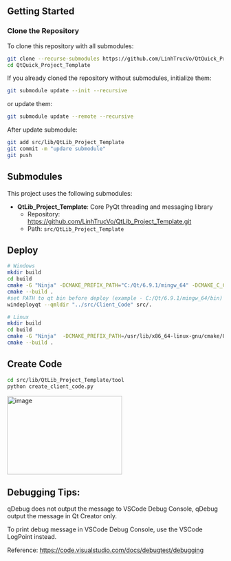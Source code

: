 ## Getting Started

### Clone the Repository

To clone this repository with all submodules:

```bash
git clone --recurse-submodules https://github.com/LinhTrucVo/QtQuick_Project_Template.git
cd QtQuick_Project_Template
```

If you already cloned the repository without submodules, initialize them:

```bash
git submodule update --init --recursive
```
or update them:

```bash
git submodule update --remote --recursive
```

After update submodule:

```bash
git add src/lib/QtLib_Project_Template
git commit -m "updare submodule"
git push
```

## Submodules

This project uses the following submodules:

- **QtLib_Project_Template**: Core PyQt threading and messaging library
  - Repository: https://github.com/LinhTrucVo/QtLib_Project_Template.git
  - Path: `src/QtLib_Project_Template`


## Deploy 

```bash
# Windows
mkdir build
cd build
cmake -G "Ninja" -DCMAKE_PREFIX_PATH="C:/Qt/6.9.1/mingw_64" -DCMAKE_C_COMPILER="C:/Qt/Tools/mingw1310_64/bin/gcc.exe" -DCMAKE_CXX_COMPILER="C:/Qt/Tools/mingw1310_64/bin/g++.exe" -DCMAKE_BUILD_TYPE=Release ..
cmake --build .
#set PATH to qt bin before deploy (example - C:/Qt/6.9.1/mingw_64/bin)
windeployqt --qmldir "../src/Client_Code" src/.
```

```bash
# Linux
mkdir build
cd build
cmake -G "Ninja"  -DCMAKE_PREFIX_PATH=/usr/lib/x86_64-linux-gnu/cmake/Qt6  -DCMAKE_BUILD_TYPE=Release ..
cmake --build .
```

## Create Code
```sh
cd src/lib/QtLib_Project_Template/tool
python create_client_code.py
```
<img width="267" height="182" alt="image" src="https://github.com/user-attachments/assets/36189443-605b-42ed-ab66-f52f14fcc2a9" />


## Debugging Tips:
qDebug does not output the message to VSCode Debug Console, qDebug output the message in Qt Creator only.

To print debug message in VSCode Debug Console, use the VSCode LogPoint instead.

Reference: https://code.visualstudio.com/docs/debugtest/debugging
